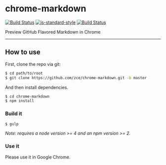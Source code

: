 # chrome-markdown

[![Build Status](https://travis-ci.org/zce/chrome-markdown.svg?branch=master)](https://travis-ci.org/zce/chrome-markdown)
[![js-standard-style](https://img.shields.io/badge/code%20style-standard-brightgreen.svg)](http://standardjs.com/)
[![Build Status](https://david-dm.org/zce/chrome-markdown.svg)](https://david-dm.org/zce/chrome-markdown)

Preview GitHub Flavored Markdown in Chrome

-----

## How to use

First, clone the repo via git:

```bash
$ cd path/to/root
$ git clone https://github.com/zce/chrome-markdown.git -b master
```

And then install dependencies.

```bash
$ cd chrome-markdown
$ npm install
```

### Build it

```bash
$ gulp
```

*Note: requires a node version >= 4 and an npm version >= 2.*

### Use it

Please use it in Google Chrome.
